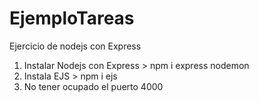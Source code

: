 # EjemploTareas
Ejercicio de nodejs con Express 

1. Instalar Nodejs con Express > npm i express nodemon
2. Instala EJS > npm i ejs
3. No tener ocupado el puerto 4000
